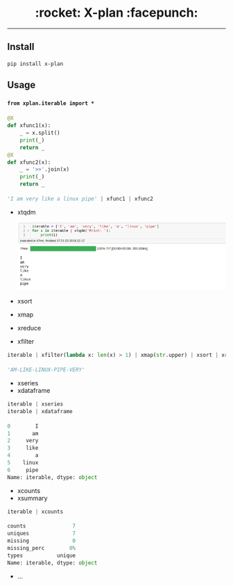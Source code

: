 <h1 align = "center">:rocket: X-plan :facepunch:</h1>

---

## Install
```
pip install x-plan
```
## Usage
#### `from xplan.iterable import *`
```python
@X
def xfunc1(x):
    _ = x.split()
    print(_)
    return _
@X
def xfunc2(x):
    _ = '>>'.join(x)
    print(_)
    return _

'I am very like a linux pipe' | xfunc1 | xfunc2
```
- xtqdm

    ![tqdm](pic/tqdm.png)

- xsort
- xmap
- xreduce
- xfilter
```python
iterable | xfilter(lambda x: len(x) > 1) | xmap(str.upper) | xsort | xreduce(lambda x, y: x + '-' + y)

'AM-LIKE-LINUX-PIPE-VERY'
```

- xseries
- xdataframe
```python
iterable | xseries
iterable | xdataframe

0        I
1       am
2     very
3     like
4        a
5    linux
6     pipe
Name: iterable, dtype: object
```

- xcounts
- xsummary
```python
iterable | xcounts

counts               7
uniques              7
missing              0
missing_perc        0%
types           unique
Name: iterable, dtype: object
```
- ...

